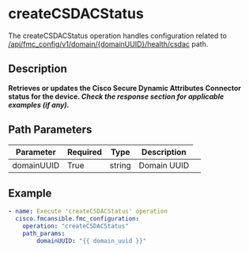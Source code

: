 # createCSDACStatus

The createCSDACStatus operation handles configuration related to [/api/fmc_config/v1/domain/{domainUUID}/health/csdac](/paths//api/fmc_config/v1/domain/{domain_uuid}/health/csdac.md) path.&nbsp;
## Description
**Retrieves or updates the Cisco Secure Dynamic Attributes Connector status for the device. _Check the response section for applicable examples (if any)._**

## Path Parameters
| Parameter | Required | Type | Description |
| --------- | -------- | ---- | ----------- |
| domainUUID | True | string <td colspan=3> Domain UUID |

## Example
```yaml
- name: Execute 'createCSDACStatus' operation
  cisco.fmcansible.fmc_configuration:
    operation: "createCSDACStatus"
    path_params:
        domainUUID: "{{ domain_uuid }}"

```